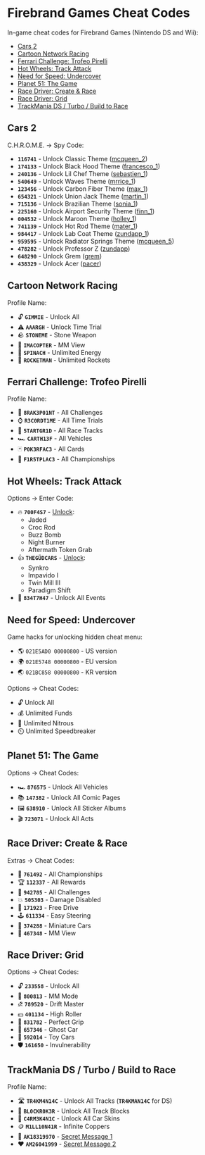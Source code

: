 # Firebrand Games Cheat Codes

In-game cheat codes for Firebrand Games (Nintendo DS and Wii):

- [Cars 2](#cars-2)
- [Cartoon Network Racing](#cartoon-network-racing)
- [Ferrari Challenge: Trofeo Pirelli](#ferrari-challenge-trofeo-pirelli)
- [Hot Wheels: Track Attack](#hot-wheels-track-attack)
- [Need for Speed: Undercover](#need-for-speed-undercover)
- [Planet 51: The Game](#planet-51-the-game)
- [Race Driver: Create & Race](#race-driver-create--race)
- [Race Driver: Grid](#race-driver-grid)
- [TrackMania DS / Turbo / Build to Race](#trackmania-ds--turbo--build-to-race)

## Cars 2

C.H.R.O.M.E. -> Spy Code:
- **`116741`**	- Unlock Classic Theme ([mcqueen_2](# "QR Code: http://m.disney.go.com/m/car/t/page?id=1818415&pid=1818414&e=591"))
- **`174133`**	- Unlock Black Hood Theme ([francesco_1](# "QR Code: http://m.disney.go.com/m/car/t/page?id=1818415&pid=1818414&e=592"))
- **`240136`**	- Unlock Lil Chef Theme ([sebastien_1](# "QR Code: http://m.disney.go.com/m/car/t/page?id=1818415&pid=1818414&e=593"))
- **`540649`**	- Unlock Waves Theme ([mrrice_1](# "QR Code: http://m.disney.go.com/m/car/t/page?id=1818415&pid=1818414&e=594"))
- **`123456`**	- Unlock Carbon Fiber Theme ([max_1](# "QR Code: http://m.disney.go.com/m/car/t/page?id=1818415&pid=1818414&e=595"))
- **`654321`**	- Unlock Union Jack Theme ([martin_1](# "QR Code: http://m.disney.go.com/m/car/t/page?id=1818415&pid=1818414&e=596"))
- **`715136`**	- Unlock Brazilian Theme ([sonia_1](# "QR Code: http://m.disney.go.com/m/car/t/page?id=1818415&pid=1818414&e=597"))
- **`225160`**	- Unlock Airport Security Theme ([finn_1](# "QR Code: http://m.disney.go.com/m/car/t/page?id=1818415&pid=1818414&e=598"))
- **`004532`**	- Unlock Maroon Theme ([holley_1](# "QR Code: http://m.disney.go.com/m/car/t/page?id=1818415&pid=1818414&e=599"))
- **`741139`**	- Unlock Hot Rod Theme ([mater_1](# "QR Code: http://m.disney.go.com/m/car/t/page?id=1818415&pid=1818414&e=600"))
- **`984417`**	- Unlock Lab Coat Theme ([zundapp_1](# "QR Code: http://m.disney.go.com/m/car/t/page?id=1818415&pid=1818414&e=601"))
- **`959595`**	- Unlock Radiator Springs Theme ([mcqueen_5](# "QR Code: http://m.disney.go.com/m/car/t/page?id=1818415&pid=1818414&e=602"))
- **`478282`**	- Unlock Professor Z ([zundapp](# "QR Code: http://m.disney.go.com/m/car/t/page?id=1818415&pid=1818414&e=603"))
- **`648290`**	- Unlock Grem ([grem](# "QR Code: http://m.disney.go.com/m/car/t/page?id=1818415&pid=1818414&e=604"))
- **`438329`**	- Unlock Acer ([pacer](# "QR Code: http://m.disney.go.com/m/car/t/page?id=1818415&pid=1818414&e=605"))


## Cartoon Network Racing

Profile Name:
- 🔓 **`GIMMIE`**	- Unlock All
- ⚠️ **`AAARGH`**	- Unlock Time Trial
- 🪨 **`STONEME`**	- Stone Weapon
- 🚁 **`IMACOPTER`**	- MM View
- 🥬 **`SPINACH`**	- Unlimited Energy
- 🚀 **`ROCKETMAN`**	- Unlimited Rockets


## Ferrari Challenge: Trofeo Pirelli

Profile Name:
- 🚩 **`8RAK3P01NT`**	- All Challenges
- ⌚ **`R3C0RDT1ME`**	- All Time Trials
- 🏁 **`5TARTGR1D`**	- All Race Tracks
- 🏎️ **`CARTH13F`**	- All Vehicles
- 🃏 **`P0K3RFAC3`**	- All Cards
- 🏅 **`F1R5TPLAC3`**	- All Championships


## Hot Wheels: Track Attack

Options -> Enter Code:
- 🔥 **`700F4S7`**	- [Unlock](# "Wii only, DS effect is unknown"):
	- Jaded
	- Croc Rod
	- Buzz Bomb
	- Night Burner
	- Aftermath Token Grab
- 👍 **`THEGÜDCARS`**	- [Unlock](# "Wii only"):
	- Synkro
	- Impavido I
	- Twin Mill III
	- Paradigm Shift
- 🏁 **`834T7H47`**	- Unlock All Events


## Need for Speed: Undercover

Game hacks for unlocking hidden cheat menu:
- 🌎 `021E5AD0 00000800` - US version
- 🌍 `021E5748 00000800` - EU version
- 🌏 `021BC858 00000800` - KR version

Options -> Cheat Codes:
- 🔓 Unlock All
- 💰 Unlimited Funds
- 🧪 Unlimited Nitrous
- ⏲️ Unlimited Speedbreaker


## Planet 51: The Game

Options -> Cheat Codes:
- 🏎️ **`876575`**	- Unlock All Vehicles
- 📚 **`147382`**	- Unlock All Comic Pages
- 🖼️ **`638910`**	- Unlock All Sticker Albums
- 🎬 **`723071`**	- Unlock All Acts


## Race Driver: Create & Race

Extras -> Cheat Codes:
- 🏅 **`761492`**	- All Championships
- 🏆 **`112337`**	- All Rewards
- 🚩 **`942785`**	- All Challenges
- 💥 **`505303`**	- Damage Disabled
- 🧭 **`171923`**	- Free Drive
- 🕹 **`611334`**	- Easy Steering
- 🚗 **`374288`**	- Miniature Cars
- 🎥 **`467348`**	- MM View


## Race Driver: Grid

Options -> Cheat Codes:
- 🔓 **`233558`**	- Unlock All
- 🎥 **`800813`**	- MM Mode
- ⛐  **`789520`**	- Drift Master
- 💵 **`401134`**	- High Roller
- 🛞 **`831782`**	- Perfect Grip
- 👻 **`657346`**	- Ghost Car
- 🚗 **`592014`**	- Toy Cars
- 🛡️ **`161650`**	- Invulnerability


## TrackMania DS / Turbo / Build to Race

Profile Name:
- 🛣️ **`TR4KM4N14C`** - Unlock All Tracks (**`TR4KMAN14C`** for DS)
- 🧩 **`BL0CKR0K3R`** - Unlock All Track Blocks
- 🎨 **`C4RM3K4N1C`** - Unlock All Car Skins
- 🪙 **`M1LL10N41R`** - Infinite Coppers
- 👋 **`AK18319970`** - [Secret Message 1](# "Hi Cheryl, Andrew, William and James!
Thanks for all your support and testing!
I hope you enjoy the game. Adam")
- ❤️ **`AM26041999`** - [Secret Message 2](# "Love to Alex and Chrissie
From Bryan")
